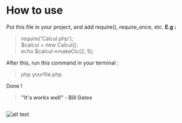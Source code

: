 ﻿# How to use 
Put this file in your project, and add require(), require_once, etc.
**E.g :**  

> require('Calcul.php');  
> $calcul = new Calcul();  
> echo $calcul->makeClc(2, 5);

After this, run this command in your terminal : 
> php yourfile.php

Done ! 
> **"It's works well" - Bill Gates**
```
```
![alt text](http://memebomb.net/wp-content/uploads/2018/11/it-works-memes-4.jpg)

```

```
